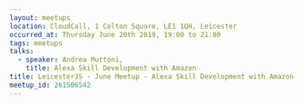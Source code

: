 ```yaml
---
layout: meetups
location: CloudCall, 1 Colton Square, LE1 1QH, Leicester
occurred_at: Thursday June 20th 2019, 19:00 to 21:00
tags: meetups
talks:
  - speaker: Andrea Muttoni,
    title: Alexa Skill Development with Amazon
title: LeicesterJS - June Meetup - Alexa Skill Development with Amazon
meetup_id: 261506542
---
```


